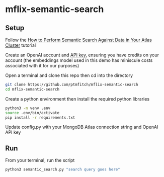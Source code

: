 # mflix-semantic-search

## Setup

Follow the [How to Perform Semantic Search Against Data in Your Atlas Cluster](https://www.mongodb.com/docs/atlas/atlas-vector-search/vector-search-tutorial/) tutorial

Create an OpenAI account and [API key](https://platform.openai.com/api-keys), ensuring you have credits on your account (the embeddings model used in this demo has miniscule costs associated with it for our purposes)

Open a terminal and clone this repo then cd into the directory

```bash
git clone https://github.com/ptmfitch/mflix-semantic-search
cd mflix-semantic-search
```

Create a python environment then install the required python libraries

```bash
python3 -m venv .env
source .env/bin/activate
pip install -r requirements.txt
```

Update config.py with your MongoDB Atlas connection string and OpenAI API key

## Run

From your terminal, run the script

```bash
python3 semantic_search.py "search query goes here"
```